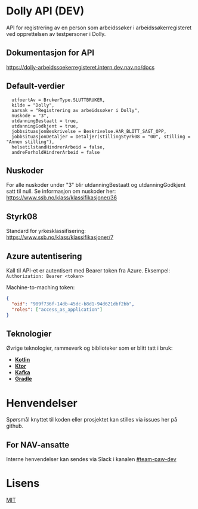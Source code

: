 # Dolly API (DEV)

API for registrering av en person som arbeidssøker i arbeidssøkerregisteret ved opprettelsen av testpersoner i Dolly.

## Dokumentasjon for API

https://dolly-arbeidssoekerregisteret.intern.dev.nav.no/docs

## Default-verdier

```
  utfoertAv = BrukerType.SLUTTBRUKER,
  kilde = "Dolly",
  aarsak = "Registrering av arbeidssøker i Dolly",
  nuskode = "3",
  utdanningBestaatt = true,
  utdanningGodkjent = true,
  jobbsituasjonBeskrivelse = Beskrivelse.HAR_BLITT_SAGT_OPP,
  jobbsituasjonDetaljer = Detaljer(stillingStyrk08 = "00", stilling = "Annen stilling"),
  helsetilstandHindrerArbeid = false,
  andreForholdHindrerArbeid = false
```

## Nuskoder

For alle nuskoder under "3" blir utdanningBestaatt og utdanningGodkjent satt til null.
Se informasjon om nuskoder her: https://www.ssb.no/klass/klassifikasjoner/36

## Styrk08

Standard for yrkesklassifisering: https://www.ssb.no/klass/klassifikasjoner/7

## Azure autentisering

Kall til API-et er autentisert med Bearer token fra Azure.
Eksempel: `Authorization: Bearer <token>`

Machine-to-maching token:
```json
{
  "oid": "989f736f-14db-45dc-b8d1-94d621dbf2bb",
  "roles": ["access_as_application"]
}
```

## Teknologier

Øvrige teknologier, rammeverk og biblioteker som er blitt tatt i bruk:

- [**Kotlin**](https://kotlinlang.org/)
- [**Ktor**](https://ktor.io/)
- [**Kafka**](https://kafka.apache.org/)
- [**Gradle**](https://gradle.org/)

# Henvendelser

Spørsmål knyttet til koden eller prosjektet kan stilles via issues her på github.

## For NAV-ansatte

Interne henvendelser kan sendes via Slack i kanalen [#team-paw-dev](https://nav-it.slack.com/archives/CLTFAEW75)

# Lisens

[MIT](LICENSE)